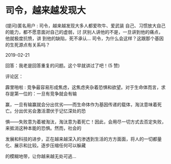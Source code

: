 # 司令，越来越发现大

(提问)匿名用户 : 司令，越来越发现大多人都爱吹牛、爱武装 自己、习惯放大自己的能力，都不愿意面对自己的虚弱，讨 厌别人讲他的不是，一旦讲到他的痛点，他就极度抗愤，讲 到他的缺陷，死不承认... 司令，为什么会这样？这跟那个基因的生死源点有关系吗？

2019-02-21

回答：我老是回答重复的问题。这个早就讲过了吧！(5 赞)

评论区：

霹里啪啦 : 竞争最容易形成焦虑，这焦虑夹杂着恐惧和欲望。对于生命体而言，求存是第一位的：一旦有竞争就会有输

赢，一旦有输赢就会分出优劣——而生命体作为基因传递的载体，淘汰意味着死亡。分出优劣会激活潜伏于记忆深处的恐

惧——失败意为着被淘汰，淘汰意为着死亡！因此，会用尽一切方式去否定失败，来抵消这种本能的恐惧。然而，社会的

发展和科技的进步，正在越来越深入的渗透到生活的方方面面，将人的一切都量化、展示和比较。逐步压缩任何可以躲藏

的模糊地带，让你越来越无处可逃…